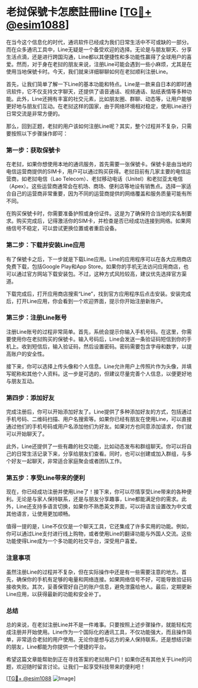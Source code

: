 # 老挝保號卡怎麽註冊line [[TG💪+ @esim1088](https://t.me/s/esim1088)]

在当今这个信息化的时代，通讯软件已经成为我们日常生活中不可或缺的一部分。而在众多通讯工具中，Line无疑是一个备受欢迎的选择。无论是与朋友聊天、分享生活点滴，还是进行跨国沟通，Line都以其便捷性和多功能性赢得了全球用户的喜爱。然而，对于身在老挝的朋友来说，注册Line可能会遇到一些小麻烦，尤其是在使用当地保號卡时。今天，我们就来详细聊聊如何在老挝顺利注册Line。

首先，让我们简单了解一下Line的基本功能和特点。Line是一款来自日本的即时通讯软件，它不仅支持文字聊天，还提供了语音通话、视频通话、贴纸表情等多种功能。此外，Line还拥有丰富的社交元素，比如朋友圈、群聊、动态等，让用户能够更好地与朋友们互动。在老挝这样的国家，由于网络环境相对稳定，使用Line进行日常交流是非常方便的。

那么，回到正题，老挝的用户该如何注册Line呢？其实，整个过程并不复杂，只需要按照以下步骤操作即可：

### 第一步：获取保號卡

在老挝，如果你想使用本地的通讯服务，首先需要一张保號卡。保號卡是由当地的电信运营商提供的SIM卡，用户可以通过购买获得。老挝目前有几家主要的电信运营商，如老挝电信（Lao Telecom）、老挝移动电话（Unitel）和老挝亚太电信（Apex）。这些运营商通常会在机场、商场、便利店等地设有销售点。选择一家适合自己的运营商非常重要，因为不同的运营商提供的网络覆盖和服务质量可能有所不同。

在购买保號卡时，你需要准备护照或身份证件。这是为了确保符合当地的实名制要求。购买完成后，记得激活你的SIM卡，并检查是否已经成功连接到网络。如果网络信号不稳定，可以尝试更换位置或者重启设备。

### 第二步：下载并安装Line应用

有了保號卡之后，下一步就是下载Line应用。Line的应用程序可以在各大应用商店免费下载，包括Google Play和App Store。如果你的手机无法访问应用商店，也可以通过官方网站下载安装包。不过，这种方式风险较高，建议优先选择官方渠道。

下载完成后，打开应用商店搜索“Line”，找到官方应用程序后点击安装。安装完成后，打开Line应用，你会看到一个欢迎界面，提示你开始注册新账户。

### 第三步：注册Line账号

注册Line账号的过程非常简单。首先，系统会提示你输入手机号码。在这里，你需要使用你在老挝购买的保號卡。输入号码后，Line会发送一条验证码短信到你的手机上。收到短信后，输入验证码，然后设置密码。密码需要包含字母和数字，以提高账户的安全性。

接下来，你可以选择上传头像和个人信息。Line允许用户上传照片作为头像，并填写昵称和其他个人资料。这一步是可选的，但建议尽量完善个人信息，以便更好地与朋友互动。

### 第四步：添加好友

完成注册后，你可以开始添加好友了。Line提供了多种添加好友的方式，包括通过手机号码、二维码扫描、用户名搜索等。如果你已经有朋友在使用Line，可以直接通过他们的手机号码或用户名添加他们为好友。如果对方也同意添加请求，你们就可以开始聊天了。

此外，Line还提供了一些有趣的社交功能，比如动态发布和群组聊天。你可以将自己的日常生活记录下来，分享给朋友们查看。同时，也可以创建或加入群组，与多个好友一起聊天，非常适合家庭聚会或者团队工作。

### 第五步：享受Line带来的便利

现在，你已经成功注册并使用Line了！接下来，你可以尽情享受Line带来的各种便利。无论是与家人保持联系，还是与朋友分享趣事，Line都能满足你的需求。此外，Line还支持多语言切换，如果你不熟悉英文界面，可以将语言设置改为中文或其他语言，让使用更加顺畅。

值得一提的是，Line不仅仅是一个聊天工具，它还集成了许多实用的功能。例如，你可以通过Line支付进行线上购物，或者使用Line的翻译功能与外国人交流。这些功能使得Line成为一个多功能的社交平台，深受用户喜爱。

### 注意事项

虽然注册Line的过程并不复杂，但在实际操作中还是有一些需要注意的地方。首先，确保你的手机有足够的电量和网络连接。如果网络信号不好，可能导致验证码接收失败。其次，妥善保管好自己的账户信息，避免泄露给他人。最后，定期更新Line应用，以获得最新的功能和安全补丁。

### 总结

总的来说，在老挝注册Line并不是一件难事。只要按照上述步骤操作，就能轻松完成注册并开始使用。Line作为一个国际化的通讯工具，不仅功能强大，而且操作简单，非常适合老挝的用户使用。无论你是想与远方的亲人保持联系，还是想结识新的朋友，Line都能为你提供一个便捷的平台。

希望这篇文章能帮助到正在寻找答案的老挝用户们！如果你还有其他关于Line的问题，欢迎随时留言讨论。让我们一起享受科技带来的便利吧！

[[TG💪+ @esim1088](https://t.me/s/esim1088) ![Image](https://i.postimg.cc/4NQfJmqS/Snipaste-2025-05-13-00-14-12.png)]